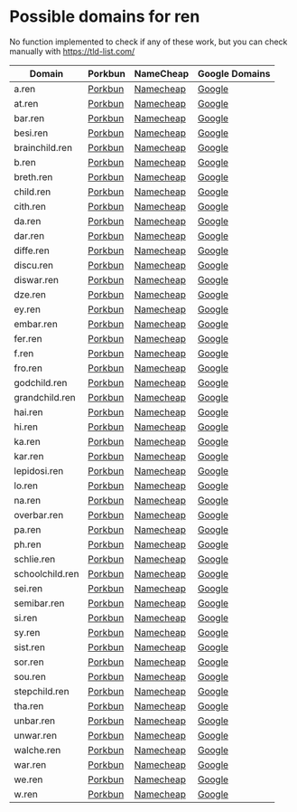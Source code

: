 # Possible domains for ren

No function implemented to check if any of these work, but you can check manually with https://tld-list.com/

| Domain | Porkbun | NameCheap | Google Domains |
|---|---|---|---|
| a.ren | [Porkbun](https://porkbun.com/checkout/search?prb=e814663da1&tlds=&idnLanguage=&search=search&q=a.ren) | [Namecheap](https://www.namecheap.com/domains/registration/results/?domain=a.ren) | [Google](https://domains.google.com/registrar/search?searchTerm=a.ren) |
| at.ren | [Porkbun](https://porkbun.com/checkout/search?prb=e814663da1&tlds=&idnLanguage=&search=search&q=at.ren) | [Namecheap](https://www.namecheap.com/domains/registration/results/?domain=at.ren) | [Google](https://domains.google.com/registrar/search?searchTerm=at.ren) |
| bar.ren | [Porkbun](https://porkbun.com/checkout/search?prb=e814663da1&tlds=&idnLanguage=&search=search&q=bar.ren) | [Namecheap](https://www.namecheap.com/domains/registration/results/?domain=bar.ren) | [Google](https://domains.google.com/registrar/search?searchTerm=bar.ren) |
| besi.ren | [Porkbun](https://porkbun.com/checkout/search?prb=e814663da1&tlds=&idnLanguage=&search=search&q=besi.ren) | [Namecheap](https://www.namecheap.com/domains/registration/results/?domain=besi.ren) | [Google](https://domains.google.com/registrar/search?searchTerm=besi.ren) |
| brainchild.ren | [Porkbun](https://porkbun.com/checkout/search?prb=e814663da1&tlds=&idnLanguage=&search=search&q=brainchild.ren) | [Namecheap](https://www.namecheap.com/domains/registration/results/?domain=brainchild.ren) | [Google](https://domains.google.com/registrar/search?searchTerm=brainchild.ren) |
| b.ren | [Porkbun](https://porkbun.com/checkout/search?prb=e814663da1&tlds=&idnLanguage=&search=search&q=b.ren) | [Namecheap](https://www.namecheap.com/domains/registration/results/?domain=b.ren) | [Google](https://domains.google.com/registrar/search?searchTerm=b.ren) |
| breth.ren | [Porkbun](https://porkbun.com/checkout/search?prb=e814663da1&tlds=&idnLanguage=&search=search&q=breth.ren) | [Namecheap](https://www.namecheap.com/domains/registration/results/?domain=breth.ren) | [Google](https://domains.google.com/registrar/search?searchTerm=breth.ren) |
| child.ren | [Porkbun](https://porkbun.com/checkout/search?prb=e814663da1&tlds=&idnLanguage=&search=search&q=child.ren) | [Namecheap](https://www.namecheap.com/domains/registration/results/?domain=child.ren) | [Google](https://domains.google.com/registrar/search?searchTerm=child.ren) |
| cith.ren | [Porkbun](https://porkbun.com/checkout/search?prb=e814663da1&tlds=&idnLanguage=&search=search&q=cith.ren) | [Namecheap](https://www.namecheap.com/domains/registration/results/?domain=cith.ren) | [Google](https://domains.google.com/registrar/search?searchTerm=cith.ren) |
| da.ren | [Porkbun](https://porkbun.com/checkout/search?prb=e814663da1&tlds=&idnLanguage=&search=search&q=da.ren) | [Namecheap](https://www.namecheap.com/domains/registration/results/?domain=da.ren) | [Google](https://domains.google.com/registrar/search?searchTerm=da.ren) |
| dar.ren | [Porkbun](https://porkbun.com/checkout/search?prb=e814663da1&tlds=&idnLanguage=&search=search&q=dar.ren) | [Namecheap](https://www.namecheap.com/domains/registration/results/?domain=dar.ren) | [Google](https://domains.google.com/registrar/search?searchTerm=dar.ren) |
| diffe.ren | [Porkbun](https://porkbun.com/checkout/search?prb=e814663da1&tlds=&idnLanguage=&search=search&q=diffe.ren) | [Namecheap](https://www.namecheap.com/domains/registration/results/?domain=diffe.ren) | [Google](https://domains.google.com/registrar/search?searchTerm=diffe.ren) |
| discu.ren | [Porkbun](https://porkbun.com/checkout/search?prb=e814663da1&tlds=&idnLanguage=&search=search&q=discu.ren) | [Namecheap](https://www.namecheap.com/domains/registration/results/?domain=discu.ren) | [Google](https://domains.google.com/registrar/search?searchTerm=discu.ren) |
| diswar.ren | [Porkbun](https://porkbun.com/checkout/search?prb=e814663da1&tlds=&idnLanguage=&search=search&q=diswar.ren) | [Namecheap](https://www.namecheap.com/domains/registration/results/?domain=diswar.ren) | [Google](https://domains.google.com/registrar/search?searchTerm=diswar.ren) |
| dze.ren | [Porkbun](https://porkbun.com/checkout/search?prb=e814663da1&tlds=&idnLanguage=&search=search&q=dze.ren) | [Namecheap](https://www.namecheap.com/domains/registration/results/?domain=dze.ren) | [Google](https://domains.google.com/registrar/search?searchTerm=dze.ren) |
| ey.ren | [Porkbun](https://porkbun.com/checkout/search?prb=e814663da1&tlds=&idnLanguage=&search=search&q=ey.ren) | [Namecheap](https://www.namecheap.com/domains/registration/results/?domain=ey.ren) | [Google](https://domains.google.com/registrar/search?searchTerm=ey.ren) |
| embar.ren | [Porkbun](https://porkbun.com/checkout/search?prb=e814663da1&tlds=&idnLanguage=&search=search&q=embar.ren) | [Namecheap](https://www.namecheap.com/domains/registration/results/?domain=embar.ren) | [Google](https://domains.google.com/registrar/search?searchTerm=embar.ren) |
| fer.ren | [Porkbun](https://porkbun.com/checkout/search?prb=e814663da1&tlds=&idnLanguage=&search=search&q=fer.ren) | [Namecheap](https://www.namecheap.com/domains/registration/results/?domain=fer.ren) | [Google](https://domains.google.com/registrar/search?searchTerm=fer.ren) |
| f.ren | [Porkbun](https://porkbun.com/checkout/search?prb=e814663da1&tlds=&idnLanguage=&search=search&q=f.ren) | [Namecheap](https://www.namecheap.com/domains/registration/results/?domain=f.ren) | [Google](https://domains.google.com/registrar/search?searchTerm=f.ren) |
| fro.ren | [Porkbun](https://porkbun.com/checkout/search?prb=e814663da1&tlds=&idnLanguage=&search=search&q=fro.ren) | [Namecheap](https://www.namecheap.com/domains/registration/results/?domain=fro.ren) | [Google](https://domains.google.com/registrar/search?searchTerm=fro.ren) |
| godchild.ren | [Porkbun](https://porkbun.com/checkout/search?prb=e814663da1&tlds=&idnLanguage=&search=search&q=godchild.ren) | [Namecheap](https://www.namecheap.com/domains/registration/results/?domain=godchild.ren) | [Google](https://domains.google.com/registrar/search?searchTerm=godchild.ren) |
| grandchild.ren | [Porkbun](https://porkbun.com/checkout/search?prb=e814663da1&tlds=&idnLanguage=&search=search&q=grandchild.ren) | [Namecheap](https://www.namecheap.com/domains/registration/results/?domain=grandchild.ren) | [Google](https://domains.google.com/registrar/search?searchTerm=grandchild.ren) |
| hai.ren | [Porkbun](https://porkbun.com/checkout/search?prb=e814663da1&tlds=&idnLanguage=&search=search&q=hai.ren) | [Namecheap](https://www.namecheap.com/domains/registration/results/?domain=hai.ren) | [Google](https://domains.google.com/registrar/search?searchTerm=hai.ren) |
| hi.ren | [Porkbun](https://porkbun.com/checkout/search?prb=e814663da1&tlds=&idnLanguage=&search=search&q=hi.ren) | [Namecheap](https://www.namecheap.com/domains/registration/results/?domain=hi.ren) | [Google](https://domains.google.com/registrar/search?searchTerm=hi.ren) |
| ka.ren | [Porkbun](https://porkbun.com/checkout/search?prb=e814663da1&tlds=&idnLanguage=&search=search&q=ka.ren) | [Namecheap](https://www.namecheap.com/domains/registration/results/?domain=ka.ren) | [Google](https://domains.google.com/registrar/search?searchTerm=ka.ren) |
| kar.ren | [Porkbun](https://porkbun.com/checkout/search?prb=e814663da1&tlds=&idnLanguage=&search=search&q=kar.ren) | [Namecheap](https://www.namecheap.com/domains/registration/results/?domain=kar.ren) | [Google](https://domains.google.com/registrar/search?searchTerm=kar.ren) |
| lepidosi.ren | [Porkbun](https://porkbun.com/checkout/search?prb=e814663da1&tlds=&idnLanguage=&search=search&q=lepidosi.ren) | [Namecheap](https://www.namecheap.com/domains/registration/results/?domain=lepidosi.ren) | [Google](https://domains.google.com/registrar/search?searchTerm=lepidosi.ren) |
| lo.ren | [Porkbun](https://porkbun.com/checkout/search?prb=e814663da1&tlds=&idnLanguage=&search=search&q=lo.ren) | [Namecheap](https://www.namecheap.com/domains/registration/results/?domain=lo.ren) | [Google](https://domains.google.com/registrar/search?searchTerm=lo.ren) |
| na.ren | [Porkbun](https://porkbun.com/checkout/search?prb=e814663da1&tlds=&idnLanguage=&search=search&q=na.ren) | [Namecheap](https://www.namecheap.com/domains/registration/results/?domain=na.ren) | [Google](https://domains.google.com/registrar/search?searchTerm=na.ren) |
| overbar.ren | [Porkbun](https://porkbun.com/checkout/search?prb=e814663da1&tlds=&idnLanguage=&search=search&q=overbar.ren) | [Namecheap](https://www.namecheap.com/domains/registration/results/?domain=overbar.ren) | [Google](https://domains.google.com/registrar/search?searchTerm=overbar.ren) |
| pa.ren | [Porkbun](https://porkbun.com/checkout/search?prb=e814663da1&tlds=&idnLanguage=&search=search&q=pa.ren) | [Namecheap](https://www.namecheap.com/domains/registration/results/?domain=pa.ren) | [Google](https://domains.google.com/registrar/search?searchTerm=pa.ren) |
| ph.ren | [Porkbun](https://porkbun.com/checkout/search?prb=e814663da1&tlds=&idnLanguage=&search=search&q=ph.ren) | [Namecheap](https://www.namecheap.com/domains/registration/results/?domain=ph.ren) | [Google](https://domains.google.com/registrar/search?searchTerm=ph.ren) |
| schlie.ren | [Porkbun](https://porkbun.com/checkout/search?prb=e814663da1&tlds=&idnLanguage=&search=search&q=schlie.ren) | [Namecheap](https://www.namecheap.com/domains/registration/results/?domain=schlie.ren) | [Google](https://domains.google.com/registrar/search?searchTerm=schlie.ren) |
| schoolchild.ren | [Porkbun](https://porkbun.com/checkout/search?prb=e814663da1&tlds=&idnLanguage=&search=search&q=schoolchild.ren) | [Namecheap](https://www.namecheap.com/domains/registration/results/?domain=schoolchild.ren) | [Google](https://domains.google.com/registrar/search?searchTerm=schoolchild.ren) |
| sei.ren | [Porkbun](https://porkbun.com/checkout/search?prb=e814663da1&tlds=&idnLanguage=&search=search&q=sei.ren) | [Namecheap](https://www.namecheap.com/domains/registration/results/?domain=sei.ren) | [Google](https://domains.google.com/registrar/search?searchTerm=sei.ren) |
| semibar.ren | [Porkbun](https://porkbun.com/checkout/search?prb=e814663da1&tlds=&idnLanguage=&search=search&q=semibar.ren) | [Namecheap](https://www.namecheap.com/domains/registration/results/?domain=semibar.ren) | [Google](https://domains.google.com/registrar/search?searchTerm=semibar.ren) |
| si.ren | [Porkbun](https://porkbun.com/checkout/search?prb=e814663da1&tlds=&idnLanguage=&search=search&q=si.ren) | [Namecheap](https://www.namecheap.com/domains/registration/results/?domain=si.ren) | [Google](https://domains.google.com/registrar/search?searchTerm=si.ren) |
| sy.ren | [Porkbun](https://porkbun.com/checkout/search?prb=e814663da1&tlds=&idnLanguage=&search=search&q=sy.ren) | [Namecheap](https://www.namecheap.com/domains/registration/results/?domain=sy.ren) | [Google](https://domains.google.com/registrar/search?searchTerm=sy.ren) |
| sist.ren | [Porkbun](https://porkbun.com/checkout/search?prb=e814663da1&tlds=&idnLanguage=&search=search&q=sist.ren) | [Namecheap](https://www.namecheap.com/domains/registration/results/?domain=sist.ren) | [Google](https://domains.google.com/registrar/search?searchTerm=sist.ren) |
| sor.ren | [Porkbun](https://porkbun.com/checkout/search?prb=e814663da1&tlds=&idnLanguage=&search=search&q=sor.ren) | [Namecheap](https://www.namecheap.com/domains/registration/results/?domain=sor.ren) | [Google](https://domains.google.com/registrar/search?searchTerm=sor.ren) |
| sou.ren | [Porkbun](https://porkbun.com/checkout/search?prb=e814663da1&tlds=&idnLanguage=&search=search&q=sou.ren) | [Namecheap](https://www.namecheap.com/domains/registration/results/?domain=sou.ren) | [Google](https://domains.google.com/registrar/search?searchTerm=sou.ren) |
| stepchild.ren | [Porkbun](https://porkbun.com/checkout/search?prb=e814663da1&tlds=&idnLanguage=&search=search&q=stepchild.ren) | [Namecheap](https://www.namecheap.com/domains/registration/results/?domain=stepchild.ren) | [Google](https://domains.google.com/registrar/search?searchTerm=stepchild.ren) |
| tha.ren | [Porkbun](https://porkbun.com/checkout/search?prb=e814663da1&tlds=&idnLanguage=&search=search&q=tha.ren) | [Namecheap](https://www.namecheap.com/domains/registration/results/?domain=tha.ren) | [Google](https://domains.google.com/registrar/search?searchTerm=tha.ren) |
| unbar.ren | [Porkbun](https://porkbun.com/checkout/search?prb=e814663da1&tlds=&idnLanguage=&search=search&q=unbar.ren) | [Namecheap](https://www.namecheap.com/domains/registration/results/?domain=unbar.ren) | [Google](https://domains.google.com/registrar/search?searchTerm=unbar.ren) |
| unwar.ren | [Porkbun](https://porkbun.com/checkout/search?prb=e814663da1&tlds=&idnLanguage=&search=search&q=unwar.ren) | [Namecheap](https://www.namecheap.com/domains/registration/results/?domain=unwar.ren) | [Google](https://domains.google.com/registrar/search?searchTerm=unwar.ren) |
| walche.ren | [Porkbun](https://porkbun.com/checkout/search?prb=e814663da1&tlds=&idnLanguage=&search=search&q=walche.ren) | [Namecheap](https://www.namecheap.com/domains/registration/results/?domain=walche.ren) | [Google](https://domains.google.com/registrar/search?searchTerm=walche.ren) |
| war.ren | [Porkbun](https://porkbun.com/checkout/search?prb=e814663da1&tlds=&idnLanguage=&search=search&q=war.ren) | [Namecheap](https://www.namecheap.com/domains/registration/results/?domain=war.ren) | [Google](https://domains.google.com/registrar/search?searchTerm=war.ren) |
| we.ren | [Porkbun](https://porkbun.com/checkout/search?prb=e814663da1&tlds=&idnLanguage=&search=search&q=we.ren) | [Namecheap](https://www.namecheap.com/domains/registration/results/?domain=we.ren) | [Google](https://domains.google.com/registrar/search?searchTerm=we.ren) |
| w.ren | [Porkbun](https://porkbun.com/checkout/search?prb=e814663da1&tlds=&idnLanguage=&search=search&q=w.ren) | [Namecheap](https://www.namecheap.com/domains/registration/results/?domain=w.ren) | [Google](https://domains.google.com/registrar/search?searchTerm=w.ren) |
